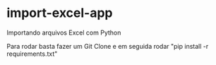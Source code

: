 # import-excel-app
Importando arquivos Excel com Python


Para rodar basta fazer um Git Clone e em seguida rodar "pip install -r requirements.txt"
